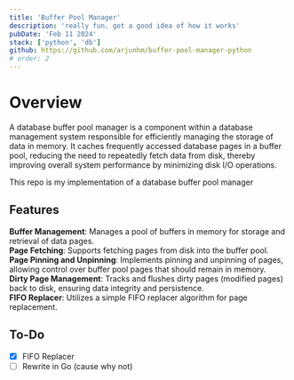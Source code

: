 ```yaml
---
title: 'Buffer Pool Manager'
description: 'really fun. got a good idea of how it works'
pubDate: 'Feb 11 2024' 
stack: ['python', 'db']
github: https://github.com/arjunhm/buffer-pool-manager-python
# order: 2
---
```


# Overview

A database buffer pool manager is a component within a database management system responsible for efficiently managing the storage of data in memory. It caches frequently accessed database pages in a buffer pool, reducing the need to repeatedly fetch data from disk, thereby improving overall system performance by minimizing disk I/O operations.

This repo is my implementation of a database buffer pool manager

## Features
**Buffer Management**: Manages a pool of buffers in memory for storage and retrieval of data pages.  
**Page Fetching**: Supports fetching pages from disk into the buffer pool.  
**Page Pinning and Unpinning**: Implements pinning and unpinning of pages, allowing control over buffer pool pages that should remain in memory.  
**Dirty Page Management**: Tracks and flushes dirty pages (modified pages) back to disk, ensuring data integrity and persistence.  
**FIFO Replacer**: Utilizes a simple FIFO replacer algorithm for page replacement.  

## To-Do
- [x] FIFO Replacer
- [ ] Rewrite in Go (cause why not)
